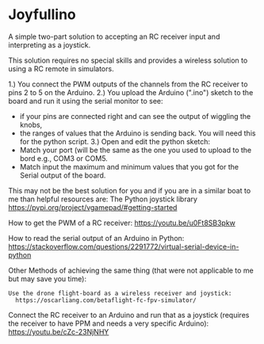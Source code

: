 # Joyfullino
A simple two-part solution to accepting an RC receiver input and interpreting as a joystick.

This solution requires no special skills and provides a wireless solution to using a RC remote in simulators.

1.) You connect the PWM outputs of the channels from the RC receiver to pins 2 to 5 on the Arduino.
2.) You upload the Arduino (".ino") sketch to the board and run it using the serial monitor to see:
  - if your pins are connected right and can see the output of wiggling the knobs,
  - the ranges of values that the Arduino is sending back. You will need this for the python script.
3.) Open and edit the python sketch:
  - Match your port (will be the same as the one you used to upload to the bord e.g., COM3 or COM5.
  - Match input the maximum and minimum values that you got for the Serial output of the board.






This may not be the best solution for you and if you are in a similar boat to me than helpful resources are:
  The Python joystick library
    https://pypi.org/project/vgamepad/#getting-started
  
  How to get the PWM of a RC receiver:
    https://youtu.be/u0Ft8SB3pkw
  
  How to read the serial output of an Arduino in Python:
    https://stackoverflow.com/questions/2291772/virtual-serial-device-in-python
    
  
  
  Other Methods of achieving the same thing (that were not applicable to me but may save you time):
    
    Use the drone flight-board as a wireless receiver and joystick:
      https://oscarliang.com/betaflight-fc-fpv-simulator/
      
   Connect the RC receiver to an Arduino and run that as a joystick (requires the receiver to have PPM and needs a very specific Arduino):
    https://youtu.be/cZc-23NjNHY
  
